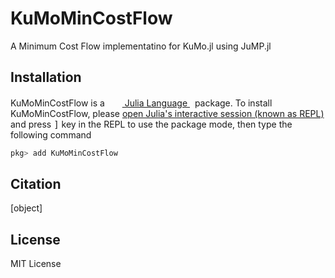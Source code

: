 # KuMoMinCostFlow

A Minimum Cost Flow implementatino for KuMo.jl using JuMP.jl

## Installation

<p>
KuMoMinCostFlow is a &nbsp;
    <a href="https://julialang.org">
        <img src="https://raw.githubusercontent.com/JuliaLang/julia-logo-graphics/master/images/julia.ico" width="16em">
        Julia Language
    </a>
    &nbsp; package. To install KuMoMinCostFlow,
    please <a href="https://docs.julialang.org/en/v1/manual/getting-started/">open
    Julia's interactive session (known as REPL)</a> and press <kbd>]</kbd>
    key in the REPL to use the package mode, then type the following command
</p>

```julia
pkg> add KuMoMinCostFlow
```

## Citation

[object]
## License

MIT License
